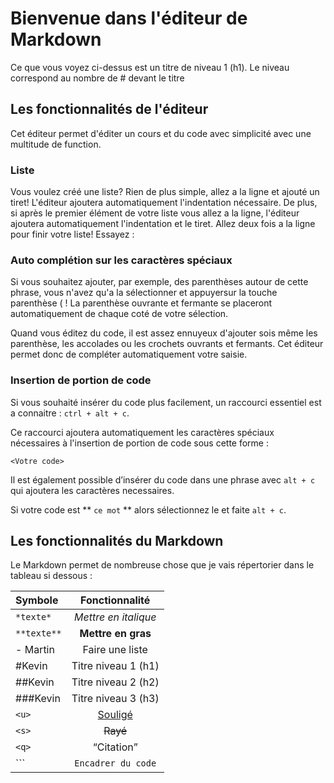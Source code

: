 # Bienvenue dans l'éditeur de Markdown

Ce que vous voyez ci-dessus est un titre de niveau 1 (h1). Le niveau correspond au nombre de # devant le titre

## Les fonctionnalités de l'éditeur

Cet éditeur permet d'éditer un cours et du code avec simplicité avec une multitude de function.

### Liste

Vous voulez créé une liste? Rien de plus simple, allez a la ligne et ajouté un tiret! L'éditeur ajoutera automatiquement l'indentation nécessaire. De plus, si après le premier élément de votre liste vous allez a la ligne, l'éditeur ajoutera automatiquement l'indentation et le tiret. Allez deux fois a la ligne pour finir votre liste! Essayez :

### Auto complétion sur les caractères spéciaux

Si vous souhaitez ajouter, par exemple, des parenthèses autour de cette phrase, vous n'avez qu'a la sélectionner et appuyersur la touche parenthèse ( ! La parenthèse ouvrante et fermante se placeront automatiquement de chaque coté de votre sélection.

  Quand vous éditez du code, il est assez ennuyeux d'ajouter sois même les parenthèse, les accolades ou les crochets ouvrants et fermants. Cet éditeur permet donc de compléter automatiquement votre saisie.

### Insertion de portion de code

Si vous souhaité insérer du code plus facilement, un raccourci essentiel est a connaitre : `ctrl + alt + c`.

Ce raccourci ajoutera automatiquement les caractères spéciaux nécessaires à l'insertion de portion de code sous cette forme :

```<nom du langage>
<Votre code>
```

Il est également possible d’insérer du code dans une phrase avec `alt + c` qui ajoutera les caractères necessaires.

  Si votre code est ** `ce mot` ** alors sélectionnez le et faite `alt + c`.

## Les fonctionnalités du Markdown

Le Markdown permet de nombreuse chose que je vais répertorier dans le tableau si dessous :

  Symbole             |   Fonctionnalité
:-------------------|:--------------------:
`*texte*`         |  *Mettre en italique*
`**texte**`       |  **Mettre en gras**
- Martin           |  Faire une liste
#Kevin           |  Titre niveau 1 (h1)
##Kevin          |  Titre niveau 2 (h2)
###Kevin          |  Titre niveau 3 (h3)
`<u>`            |  <u>Souligé
`<s>`            |  <s>Rayé
`<q>`            |  <q>Citation
```             | `Encadrer du code`